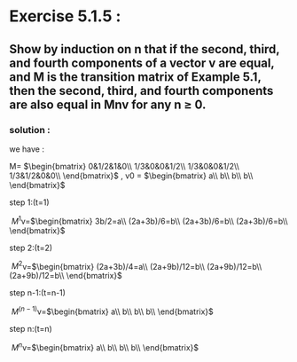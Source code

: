 
# Exercise 5.1.5 :<br>
## Show by induction on n that if the second, third, and fourth components of a vector v are equal, and M is the transition matrix of Example 5.1, then the second, third, and fourth components are also equal in Mnv for any n ≥ 0.



### solution :
 
 we have :
 
 M=
$\begin{bmatrix}
0&1/2&1&0\\
1/3&0&0&1/2\\
1/3&0&0&1/2\\
1/3&1/2&0&0\\
\end{bmatrix}$ , v0 = 
$\begin{bmatrix}
a\\
b\\
b\\
b\\
\end{bmatrix}$ 
<br>


 step 1:(t=1)<br>
 
 
 $\begin{equation*}
\ {M}^1
\end{equation*}$v=$\begin{bmatrix}
3b/2=a\\
(2a+3b)/6=b\\
(2a+3b)/6=b\\
(2a+3b)/6=b\\
\end{bmatrix}$ 
<br>

 step 2:(t=2)<br>
 
 
$\begin{equation*}
\ {M}^2
\end{equation*}$v=$\begin{bmatrix}
(2a+3b)/4=a\\
(2a+9b)/12=b\\
(2a+9b)/12=b\\
(2a+9b)/12=b\\
\end{bmatrix}$ 
<br>



step n-1:(t=n-1)<br>



$\begin{equation*}
\ {M}^{(n-1)}
\end{equation*}$v=$\begin{bmatrix}
a\\
b\\
b\\
b\\
\end{bmatrix}$ 
<br>



step n:(t=n)<br>



$\begin{equation*}
\ {M}^{n}
\end{equation*}$v=$\begin{bmatrix}
a\\
b\\
b\\
b\\
\end{bmatrix}$ 
<br>


```python

```
